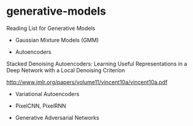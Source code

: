 # generative-models
Reading List for Generative Models


- Gaussian Mixture Models (GMM)


- Autoencoders

Stacked Denoising Autoencoders: Learning Useful Representations in a Deep Network with a Local Denoising Criterion 

http://www.jmlr.org/papers/volume11/vincent10a/vincent10a.pdf


- Variational Autoencoders


- PixelCNN, PixelRNN


- Generative Adversarial Networks


